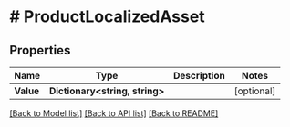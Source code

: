 # # ProductLocalizedAsset


## Properties 


Name | Type | Description | Notes
------------ | ------------- | ------------- | -------------
**Value**| **Dictionary<string, string>** |   | [optional]


[[Back to Model list]](../../README.md#models) [[Back to API list]](../../README.md#endpoints) [[Back to README]](../../README.md)

